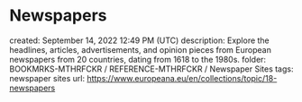 # Newspapers

created: September 14, 2022 12:49 PM (UTC)
description: Explore the headlines, articles, advertisements, and opinion pieces from European newspapers from 20 countries, dating from 1618 to the 1980s.
folder: BOOKMRKS-MTHRFCKR / REFERENCE-MTHRFCKR / Newspaper Sites
tags: newspaper sites
url: https://www.europeana.eu/en/collections/topic/18-newspapers